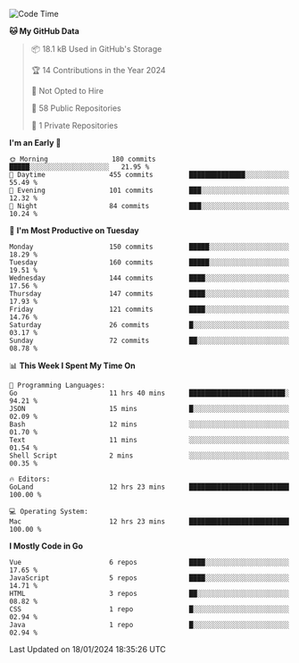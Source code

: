 <!--START_SECTION:waka-->
![Code Time](http://img.shields.io/badge/Code%20Time-968%20hrs%2027%20mins-blue)

**🐱 My GitHub Data** 

> 📦 18.1 kB Used in GitHub's Storage 
 > 
> 🏆 14 Contributions in the Year 2024
 > 
> 🚫 Not Opted to Hire
 > 
> 📜 58 Public Repositories 
 > 
> 🔑 1 Private Repositories 
 > 
**I'm an Early 🐤** 

```text
🌞 Morning                180 commits         █████░░░░░░░░░░░░░░░░░░░░   21.95 % 
🌆 Daytime                455 commits         ██████████████░░░░░░░░░░░   55.49 % 
🌃 Evening                101 commits         ███░░░░░░░░░░░░░░░░░░░░░░   12.32 % 
🌙 Night                  84 commits          ███░░░░░░░░░░░░░░░░░░░░░░   10.24 % 
```
📅 **I'm Most Productive on Tuesday** 

```text
Monday                   150 commits         █████░░░░░░░░░░░░░░░░░░░░   18.29 % 
Tuesday                  160 commits         █████░░░░░░░░░░░░░░░░░░░░   19.51 % 
Wednesday                144 commits         ████░░░░░░░░░░░░░░░░░░░░░   17.56 % 
Thursday                 147 commits         ████░░░░░░░░░░░░░░░░░░░░░   17.93 % 
Friday                   121 commits         ████░░░░░░░░░░░░░░░░░░░░░   14.76 % 
Saturday                 26 commits          █░░░░░░░░░░░░░░░░░░░░░░░░   03.17 % 
Sunday                   72 commits          ██░░░░░░░░░░░░░░░░░░░░░░░   08.78 % 
```


📊 **This Week I Spent My Time On** 

```text
💬 Programming Languages: 
Go                       11 hrs 40 mins      ████████████████████████░   94.21 % 
JSON                     15 mins             █░░░░░░░░░░░░░░░░░░░░░░░░   02.09 % 
Bash                     12 mins             ░░░░░░░░░░░░░░░░░░░░░░░░░   01.70 % 
Text                     11 mins             ░░░░░░░░░░░░░░░░░░░░░░░░░   01.54 % 
Shell Script             2 mins              ░░░░░░░░░░░░░░░░░░░░░░░░░   00.35 % 

🔥 Editors: 
GoLand                   12 hrs 23 mins      █████████████████████████   100.00 % 

💻 Operating System: 
Mac                      12 hrs 23 mins      █████████████████████████   100.00 % 
```

**I Mostly Code in Go** 

```text
Vue                      6 repos             ████░░░░░░░░░░░░░░░░░░░░░   17.65 % 
JavaScript               5 repos             ████░░░░░░░░░░░░░░░░░░░░░   14.71 % 
HTML                     3 repos             ██░░░░░░░░░░░░░░░░░░░░░░░   08.82 % 
CSS                      1 repo              █░░░░░░░░░░░░░░░░░░░░░░░░   02.94 % 
Java                     1 repo              █░░░░░░░░░░░░░░░░░░░░░░░░   02.94 % 
```




 Last Updated on 18/01/2024 18:35:26 UTC
<!--END_SECTION:waka-->
